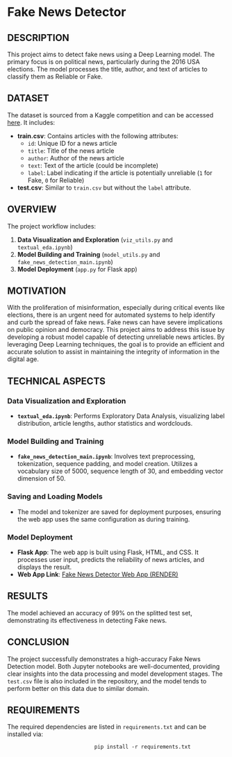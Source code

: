 # Fake News Detector

## DESCRIPTION
This project aims to detect fake news using a Deep Learning model. The primary focus is on political news, particularly during the 2016 USA elections. The model processes the title, author, and text of articles to classify them as Reliable or Fake.

## DATASET
The dataset is sourced from a Kaggle competition and can be accessed [here](https://www.kaggle.com/competitions/fake-news/data?select=train.csv). It includes:
- **train.csv**: Contains articles with the following attributes:
  - `id`: Unique ID for a news article
  - `title`: Title of the news article
  - `author`: Author of the news article
  - `text`: Text of the article (could be incomplete)
  - `label`: Label indicating if the article is potentially unreliable (`1` for Fake, `0` for Reliable)
- **test.csv**: Similar to `train.csv` but without the `label` attribute.

## OVERVIEW
The project workflow includes:
1. **Data Visualization and Exploration** (`viz_utils.py` and `textual_eda.ipynb`)
2. **Model Building and Training** (`model_utils.py` and `fake_news_detection_main.ipynb`)
3. **Model Deployment** (`app.py` for Flask app)

## MOTIVATION
With the proliferation of misinformation, especially during critical events like elections, there is an urgent need for automated systems to help identify and curb the spread of fake news. Fake news can have severe implications on public opinion and democracy. This project aims to address this issue by developing a robust model capable of detecting unreliable news articles. By leveraging Deep Learning techniques, the goal is to provide an efficient and accurate solution to assist in maintaining the integrity of information in the digital age.

## TECHNICAL ASPECTS
### Data Visualization and Exploration
- **`textual_eda.ipynb`**: Performs Exploratory Data Analysis, visualizing label distribution, article lengths, author statistics and wordclouds.

### Model Building and Training
- **`fake_news_detection_main.ipynb`**: Involves text preprocessing, tokenization, sequence padding, and model creation. Utilizes a vocabulary size of 5000, sequence length of 30, and embedding vector dimension of 50.

### Saving and Loading Models
- The model and tokenizer are saved for deployment purposes, ensuring the web app uses the same configuration as during training.

### Model Deployment
- **Flask App**: The web app is built using Flask, HTML, and CSS. It processes user input, predicts the reliability of news articles, and displays the result.
- **Web App Link**: [Fake News Detector Web App (RENDER)](https://fake-news-detection-ashutosh.onrender.com/)

## RESULTS
The model achieved an accuracy of 99% on the splitted test set, demonstrating its effectiveness in detecting Fake news.

## CONCLUSION
The project successfully demonstrates a high-accuracy Fake News Detection model. Both Jupyter notebooks are well-documented, providing clear insights into the data processing and model development stages. The `test.csv` file is also included in the repository, and the model tends to perform better on this data due to similar domain.

## REQUIREMENTS
The required dependencies are listed in `requirements.txt` and can be installed via:<span style="color:blue"></span>

                                pip install -r requirements.txt
